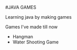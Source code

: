 #JAVA GAMES

Learning java by making games

Games I've made till now 

- Hangman
- Water Shooting Game
